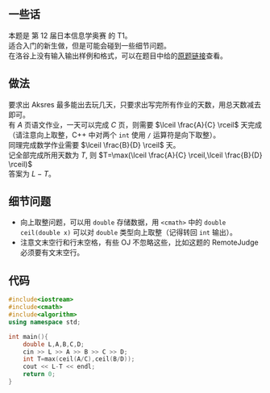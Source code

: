 ## 一些话
本题是 第 12 届日本信息学奥赛 的 T1。  
适合入门的新生做，但是可能会碰到一些细节问题。  
在洛谷上没有输入输出样例和格式，可以在题目中给的[原题链接](https://www.ioi-jp.org/joi/2012/2013-yo/2013-yo-t1/2013-yo-t1.html)查看。

## 做法
要求出 Aksres 最多能出去玩几天，只要求出写完所有作业的天数，用总天数减去即可。  
有 $A$ 页语文作业，一天可以完成 $C$ 页，则需要 $\lceil \frac{A}{C} \rceil$ 天完成（请注意向上取整，C++ 中对两个 `int` 使用 `/` 运算符是向下取整）。  
同理完成数学作业需要 $\lceil \frac{B}{D} \rceil$ 天。  
记全部完成所用天数为 $T$, 则 $T=\max(\lceil \frac{A}{C} \rceil,\lceil \frac{B}{D} \rceil)$  
答案为 $L-T$。

## 细节问题
- 向上取整问题，可以用 `double` 存储数据，用 `<cmath>` 中的 `double ceil(double x)` 可以对 `double` 类型向上取整（记得转回 `int` 输出）。
- 注意文末空行和行末空格，有些 OJ 不忽略这些，比如这题的 RemoteJudge 必须要有文末空行。

## 代码
```cpp
#include<iostream>
#include<cmath>
#include<algorithm>
using namespace std;

int main(){
    double L,A,B,C,D;
    cin >> L >> A >> B >> C >> D;
    int T=max(ceil(A/C),ceil(B/D));
    cout << L-T << endl;
    return 0;
}

```
